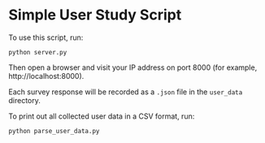 # Simple User Study Script

To use this script, run:

```
python server.py
```

Then open a browser and visit your IP address on port 8000 (for example,
http://localhost:8000).

Each survey response will be recorded as a `.json` file in the
`user_data` directory.

To print out all collected user data in a CSV format, run:

```
python parse_user_data.py
```
